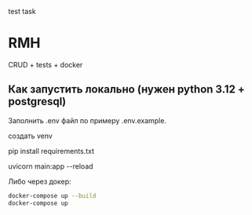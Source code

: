 
test task

# RMH

CRUD + tests + docker

## Как запустить локально (нужен python 3.12 + postgresql)


Заполнить .env файл по примеру .env.example.


создать venv


pip install requirements.txt


uvicorn main:app --reload

Либо через докер:

```bash
docker-compose up --build
docker-compose up
```
